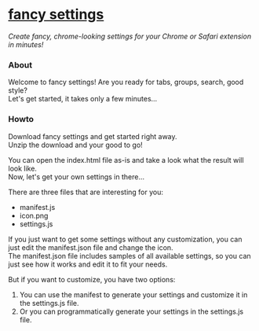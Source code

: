 # [fancy settings](https://github.com/frankkohlhepp/fancy-settings)
*Create fancy, chrome-looking settings for your Chrome or Safari extension in minutes!*

### About
Welcome to fancy settings! Are you ready for tabs, groups, search, good style?  
Let's get started, it takes only a few minutes...

### Howto
Download fancy settings and get started right away.  
Unzip the download and your good to go!

You can open the index.html file as-is and take a look what the result will look like.  
Now, let's get your own settings in there...

There are three files that are interesting for you:

* manifest.js
* icon.png
* settings.js

If you just want to get some settings without any customization, you can just edit the manifest.json file and change the icon.  
The manifest.json file includes samples of all available settings, so you can just see how it works and edit it to fit your needs.

But if you want to customize, you have two options:

1. You can use the manifest to generate your settings and customize it in the settings.js file.
2. Or you can programmatically generate your settings in the settings.js file.